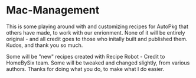 # Mac-Management
This is some playing around with and customizing recipes for AutoPkg that others have made, to work with our enrionment. None of it will be entirely original - and all credit goes to those who initally built and published them. Kudos, and thank you so much.

Some will be "new" recipes created with Recipe Robot - Credit to HomeBySix team.
Some will be tweaked and changed slightly, from various authors. Thanks for doing what you do, to make what I do easier.
